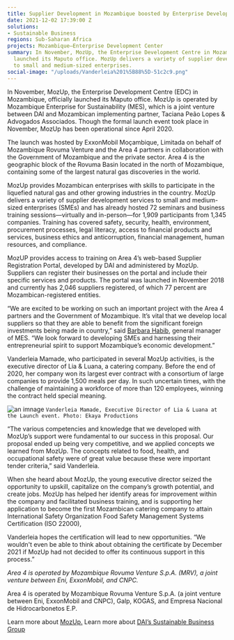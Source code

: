 ```yaml
---
title: Supplier Development in Mozambique boosted by Enterprise Development Centre
date: 2021-12-02 17:39:00 Z
solutions:
- Sustainable Business
regions: Sub-Saharan Africa
projects: Mozambique—Enterprise Development Center
summary: In November, MozUp, the Enterprise Development Centre in Mozambique, officially
  launched its Maputo office. MozUp delivers a variety of supplier development services
  to small and medium-sized enterprises.
social-image: "/uploads/Vanderleia%201%5B88%5D-51c2c9.png"
---
```


In November, MozUp, the Enterprise Development Centre (EDC) in Mozambique, officially launched its Maputo office. MozUp is operated by Mozambique Enterprise for Sustainability (MES), which is a joint venture between DAI and Mozambican implementing partner, Taciana Peão Lopes & Advogados Associados. Though the formal launch event took place in November, MozUp has been operational since April 2020.

The launch was hosted by ExxonMobil Moçambique, Limitada on behalf of Mozambique Rovuma Venture and the Area 4 partners in collaboration with the Government of Mozambique and the private sector. Area 4 is the geographic block of the Rovuma Basin located in the north of Mozambique, containing some of the largest natural gas discoveries in the world.

MozUp provides Mozambican enterprises with skills to participate in the liquefied natural gas and other growing industries in the country. MozUp delivers a variety of supplier development services to small and medium-sized enterprises (SMEs) and has already hosted 72 seminars and business training sessions—virtually and in-person—for 1,909 participants from 1,345 companies. Training has covered safety, security, health, environment, procurement processes, legal literacy, access to financial products and services, business ethics and anticorruption, financial management, human resources, and compliance.

MozUP provides access to training on Area 4’s web-based Supplier Registration Portal, developed by DAI and administered by MozUp. Suppliers can register their businesses on the portal and include their specific services and products. The portal was launched in November 2018 and currently has 2,046 suppliers registered, of which 77 percent are Mozambican-registered entities.

“We are excited to be working on such an important project with the Area 4 partners and the Government of Mozambique. It’s vital that we develop local suppliers so that they are able to benefit from the significant foreign investments being made in country,” said [Barbara Habib](https://www.dai.com/who-we-are/our-team/barbara-habib), general manager of MES. “We look forward to developing SMEs and harnessing their entrepreneurial spirit to support Mozambique’s economic development.”

Vanderleia Mamade, who participated in several MozUp activities, is the executive director of Lia & Luana, a catering company. Before the end of 2020, her company won its largest ever contract with a consortium of large companies to provide 1,500 meals per day. In such uncertain times, with the challenge of maintaining a workforce of more than 120 employees, winning the contract held special meaning.

![an imnage](/uploads/Vanderleia%201%5B88%5D.png)
`Vanderleia Mamade, Executive Director of Lia & Luana at the Launch event. Photo: Ekaya Productions`

“The various competencies and knowledge that we developed with MozUp’s support were fundamental to our success in this proposal. Our proposal ended up being very competitive, and we applied concepts we learned from MozUp. The concepts related to food, health, and occupational safety were of great value because these were important tender criteria,” said Vanderleia.

When she heard about MozUp, the young executive director seized the opportunity to upskill, capitalize on the company’s growth potential, and create jobs. MozUp has helped her identify areas for improvement within the company and facilitated business training, and is supporting her application to become the first Mozambican catering company to attain International Safety Organization Food Safety Management Systems Certification (ISO 22000),

Vanderleia hopes the certification will lead to new opportunities. “We wouldn't even be able to think about obtaining the certificate by December 2021 if MozUp had not decided to offer its continuous support in this process.”

*Area 4 is operated by Mozambique Rovuma Venture S.p.A. (MRV), a joint venture between Eni, ExxonMobil, and CNPC.*

Area 4 is operated by Mozambique Rovuma Venture S.p.A. (a joint venture between Eni, ExxonMobil and CNPC), Galp, KOGAS, and Empresa Nacional de Hidrocarbonetos E.P. 

Learn more about [MozUp.](https://mozup.org/) Learn more about [DAI’s Sustainable Business Group](https://www.dai.com/our-work/solutions/sustainable-business)